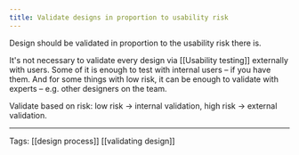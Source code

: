 ```yaml
---
title: Validate designs in proportion to usability risk
---
```


Design should be validated in proportion to the usability risk there is.

It's not necessary to validate every design via [[Usability testing]] externally with users.
Some of it is enough to test with internal users – if you have them.
And for some things with low risk, it can be enough to validate with experts – e.g. other designers on the team.

Validate based on risk: low risk -> internal validation, high risk -> external validation.

---
Tags: [[design process]] [[validating design]]